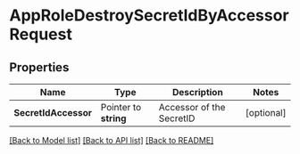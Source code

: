 # AppRoleDestroySecretIdByAccessorRequest


## Properties

Name | Type | Description | Notes
------------ | ------------- | ------------- | -------------
**SecretIdAccessor** | Pointer to **string** | Accessor of the SecretID | [optional] 





[[Back to Model list]](../README.md#documentation-for-models) [[Back to API list]](../README.md#documentation-for-api-endpoints) [[Back to README]](../README.md)


